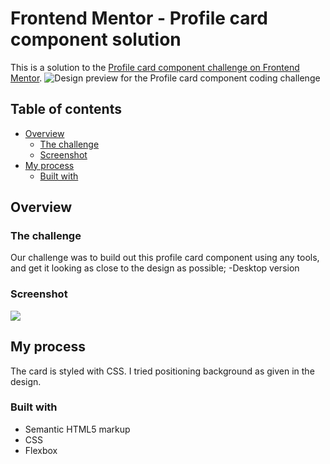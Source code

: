 # Frontend Mentor - Profile card component solution

This is a solution to the [Profile card component challenge on Frontend Mentor](https://www.frontendmentor.io/challenges/profile-card-component-cfArpWshJ).
![Design preview for the Profile card component coding challenge](./design/desktop-preview.jpg)

## Table of contents

- [Overview](#overview)
  - [The challenge](#the-challenge)
  - [Screenshot](#screenshot)
- [My process](#my-process)
  - [Built with](#built-with)

## Overview

### The challenge

Our challenge was to build out this profile card component using any tools, and get it looking as close to the design as possible;
-Desktop version

### Screenshot

![](../screenshot.JPG)

## My process

The card is styled with CSS. I tried positioning background as given in the design.

### Built with

- Semantic HTML5 markup
- CSS
- Flexbox
